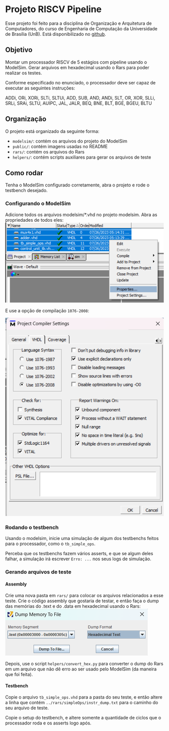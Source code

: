# Projeto RISCV Pipeline

Esse projeto foi feito para a disciplina de Organização e Arquitetura de Computadores, do curso de Engenharia de Computação da Universidade de Brasília (UnB). Está disponibilizado no [github](https://github.com/artistrea/RISCV_pipeline).

## Objetivo

Montar um processador RISCV de 5 estágios com pipeline usando o ModelSim. Gerar arquivos em hexadecimal usando o Rars para poder realizar os testes.

Conforme especificado no enunciado, o processador deve ser capaz de executar as seguintes instruções:

ADDi, ORi, XORi, SLTi, SLTUi, ADD, SUB, AND, ANDi, SLT, OR, XOR, SLLi, SRLi, SRAi, SLTU, AUIPC, JAL, JALR, BEQ, BNE, BLT, BGE, BGEU, BLTU

## Organização

O projeto está organizado da seguinte forma:

- `modelsim/`: contém os arquivos do projeto do ModelSim
- `public/`: contém imagens usadas no README
- `rars/`: contém os arquivos do Rars
- `helpers/`: contém scripts auxiliares para gerar os arquivos de teste

## Como rodar

Tenha o ModelSim configurado corretamente, abra o projeto e rode o testbench desejado.

### Configurando o ModelSim

Adicione todos os arquivos modelsim/\*.vhd no projeto modelsim. Abra as propriedades de todos eles:
![properties](public/properties.png)

E use a opção de compilação `1076-2008`:

![Compile options](public/compile_opts.png)

### Rodando o testbench

Usando o modelsim, inicie uma simulação de algum dos testbenchs feitos para o processador, como o `tb_simple_ops`.

Perceba que os testbenchs fazem vários asserts, e que se algum deles falhar, a simulação irá escrever `Erro: ...` nos seus logs de simulação.

### Gerando arquivos de teste

#### Assembly

Crie uma nova pasta em `rars/` para colocar os arquivos relacionados a esse teste. Crie o código assembly que gostaria de testar, e então faça o dump das memórias do .text e do .data em hexadecimal usando o Rars:
![Rars dump](public/rars_dump.png)

Depois, use o script `helpers/convert_hex.py` para converter o dump do Rars em um arquivo que não dê erro ao ser usado pelo ModelSim (da maneira que foi feita).

#### Testbench

Copie o arquivo `tb_simple_ops.vhd` para a pasta do seu teste, e então altere a linha que contém `../rars/simpleOps/instr_dump.txt` para o caminho do seu arquivo de teste.

Copie o setup do testbench, e altere somente a quantidade de ciclos que o processador roda e os asserts logo após.

